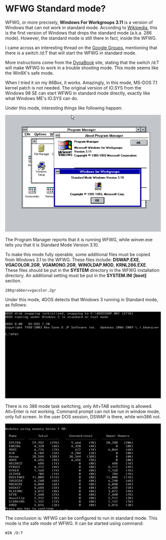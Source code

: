 # WFWG Standard mode?
WFWG, or more precisely, **Windows For Workgroups 3.11** is a version of Windows that can not work in standard mode. According to [Wikipedia](https://en.wikipedia.org/wiki/Windows_3.1x#Windows_for_Workgroups_3.11 ), this is the first version of Windows that drops the standard mode (a.k.a. 286 mode). However, the standard mode is still there in fact, inside the WFWG. 

I came across an interesting thread on the [Google Groups](https://groups.google.com/g/comp.os.ms-windows.networking.windows/c/iHmJSleX_68), mentioning that there is a switch /d:T that will start the WFWG in standard mode.

More instructions come from the [DynaBook](https://support.dynabook.com/support/viewContentDetail?contentId=108270 ) site, stating that the switch /d:T will make WFWG to work in a trouble shooting mode. This mode seems like the Win9X's safe mode.

When I tried it on my 86Box, it works. Amazingly, in this mode, MS-DOS 7.1 kernel patch is not needed. The original version of IO.SYS from the Windows 98 SE can start WFWG in standard mode directly, exactly like what Windows ME's IO.SYS can do.

Under this mode, interesting things like following happen:

<p align="center">
 <img src="./WFWG_STD_1.png" width="800" >
</p>

The Program Manager reports that it is running WFWG, while winver.exe tells you that it is Standard Mode Version 3.10.

To make this mode fully operable, some additional files must be copied from Windows 3.1 to the WFWG. These files include: **DSWAP.EXE**, **VGACOLOR.2GR**, **VGAMONO.2GR**, **WINOLDAP.MOD**, **KRNL286.EXE**. These files should be put in the **SYSTEM** directory in the WFWG installation directory. An additional setting must be put in the **SYSTEM.INI** **[boot]** section. 

```
286grabber=vgacolor.2gr
```

Under this mode, 4DOS detects that Windows 3 running in Standard mode, as follows:

<img src="./WFWG_STD_2.png" width="800">

There is no 386 mode task switching, only Alt+TAB switching is allowed. Alt+Enter is not working. Command prompt can not be run in window mode, only full screen. In the user DOS session, DSWAP is there, while win386 not.

<img src="./WFWG_STD_3.png" width="800">
 
The conclusion is: WFWG can be configured to run in standard mode. This mode is the safe mode of WFWG. It can be started using command: 

```
WIN /D:T
```
